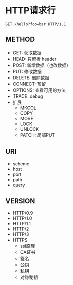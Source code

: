 # HTTP请求行

```HTTP
GET /hello?foo=bar HTTP/1.1
```

## METHOD

- GET: 获取数据
- HEAD: 只解析 header
- POST: 新增数据（也改数据）
- PUT: 修改数据
- DELETE: 删除数据
- CONNECT: 预留
- OPTIONS: 查看可用的方法
- TRACE: debug
- 扩展
  - MKCOL
  - COPY
  - MOVE
  - LOCK
  - UNLOCK
  - PATCH: 局部PUT

## URI

- scheme
- host
- port
- path
- query

## VERSION

- HTTP/0.9
- HTTP/1.0
- HTTP/1.1
- HTTP/2
- HTTP/3
- HTTPS
  - ssl原理
  - CA证书
  - 签名
  - 公钥
  - 私钥
  - 对称秘钥
